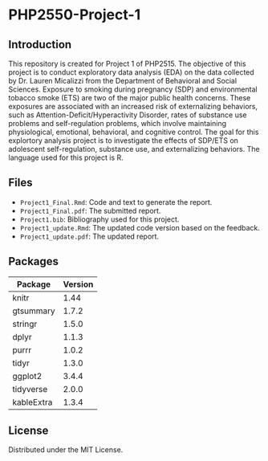 # PHP2550-Project-1
## Introduction
This repository is created for Project 1 of PHP2515. The objective of this project is to conduct exploratory data analysis (EDA) on the data collected by Dr. Lauren Micalizzi from the Department of Behavioral and Social Sciences. Exposure to smoking during pregnancy (SDP) and environmental tobacco smoke (ETS) are two of the major public health concerns. These exposures are associated with an increased risk of externalizing behaviors, such as Attention-Deficit/Hyperactivity Disorder, rates of substance use problems and self-regulation problems, which involve maintaining physiological, emotional, behavioral, and cognitive control. The goal for this explortory analysis project is to investigate the effects of SDP/ETS on adolescent self-regulation, substance use, and externalizing behaviors. The language used for this project is R.
## Files
- `Project1_Final.Rmd`: Code and text to generate the report.
- `Project1_Final.pdf`: The submitted report.
- `Project1.bib`: Bibliography used for this project.
- `Project1_update.Rmd`: The updated code version based on the feedback.
- `Project1_update.pdf`: The updated report.
## Packages
| Package    | Version  |
|------------|----------|
| knitr      | 1.44     |
| gtsummary  | 1.7.2    |
| stringr    | 1.5.0    |
| dplyr      | 1.1.3    |
| purrr      | 1.0.2    |
| tidyr      | 1.3.0    |
| ggplot2    | 3.4.4    |
| tidyverse  | 2.0.0    |
| kableExtra | 1.3.4    |
## License
Distributed under the MIT License. 
